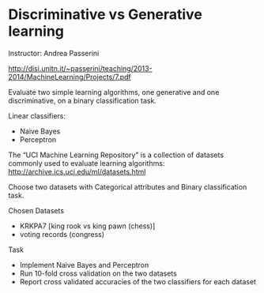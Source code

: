 Discriminative vs Generative learning
======================
Instructor: Andrea Passerini

http://disi.unitn.it/~passerini/teaching/2013-2014/MachineLearning/Projects/7.pdf

Evaluate two simple learning algorithms, one generative and one discriminative, on a binary classification task.

Linear classifiers:
- Naive Bayes
- Perceptron

The “UCI Machine Learning Repository” is a collection of datasets commonly used to evaluate learning algorithms:
http://archive.ics.uci.edu/ml/datasets.html

Choose two datasets with Categorical attributes and Binary classification task.

Chosen Datasets
- KRKPA7 [king rook vs king pawn (chess)]
- voting records (congress)

Task
- Implement Naive Bayes and Perceptron
- Run 10-fold cross validation on the two datasets
- Report cross validated accuracies of the two classifiers for each dataset